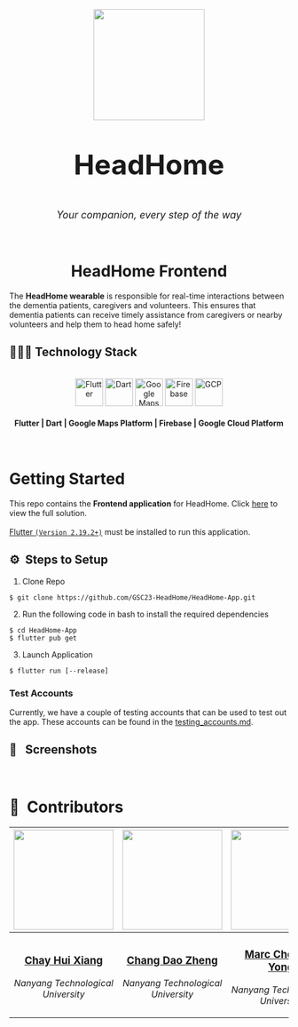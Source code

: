 <div align="center">
    <div >
        <img width="200px" src="https://firebasestorage.googleapis.com/v0/b/gsc23-12e94.appspot.com/o/members%2Fheadhome_square.png?alt=media&token=96a55b42-7c9f-4e68-b41f-d986efe79c01" alt=""/>
    </div>
    <div >
            <p style="font-size:50px;"><b>HeadHome</b></p>
            <p style="font-size:18px"><i>Your companion, every step of the way</i></p>
    </div>      
</div>
<br>

<h1 align="center">HeadHome Frontend</h1>
The <b>HeadHome wearable</b> is responsible for real-time interactions between the dementia patients, caregivers and volunteers. This ensures that dementia patients can receive timely assistance from caregivers or nearby volunteers and help them to head home safely!
<br>
<h2>👨🏻‍💻 Technology Stack</h2>
<br />
<div align="center">
    <img height="50" src="https://user-images.githubusercontent.com/25181517/186150365-da1eccce-6201-487c-8649-45e9e99435fd.png" alt="Flutter" title="Flutter" />
	<img height="50" src="https://user-images.githubusercontent.com/63765620/228300098-4aa01eeb-003c-48f2-acfb-e1d17883b1ad.png" alt="Dart" title="Dart" />
 	<img height="50" src="https://user-images.githubusercontent.com/63765620/228297319-699b5cee-0fc4-4c1f-972c-5a945ca30af9.png" alt="Google Maps" title="Google Maps Platform" />
	<img height="50" src="https://user-images.githubusercontent.com/25181517/189716855-2c69ca7a-5149-4647-936d-780610911353.png" alt="Firebase" title="Firebase" />
	<img height="50" src="https://user-images.githubusercontent.com/63765620/228302531-4822866b-d460-4741-9185-958f17fce9f7.png" alt="GCP" title="Google Cloud Platform" />
    <h4>Flutter | Dart | Google Maps Platform | Firebase | Google Cloud Platform</h4>
</div>

<br>

# Getting Started
This repo contains the <b>Frontend application</b> for HeadHome. Click [here](https://github.com/GSC23-HeadHome/HeadHome) to view the full solution.
<br><br>
[Flutter `(Version 2.19.2+)`](https://docs.flutter.dev/get-started/install) must be installed to run this application.

## ⚙️ &nbsp;Steps to Setup
1. Clone Repo
```
$ git clone https://github.com/GSC23-HeadHome/HeadHome-App.git
```
2. Run the following code in bash to install the required dependencies
```
$ cd HeadHome-App
$ flutter pub get
```
3. Launch Application
```
$ flutter run [--release]
```

### Test Accounts 
Currently, we have a couple of testing accounts that can be used to test out the app. These accounts can be found in the [testing_accounts.md](testing_accounts.md).

## 📱 &nbsp; Screenshots

<br>

# 👥 &nbsp;Contributors

|<a href="https://www.linkedin.com/in/hui-xiang/"><img width="180px" src="https://firebasestorage.googleapis.com/v0/b/gsc23-12e94.appspot.com/o/members%2Fhuixiang.jpeg?alt=media&token=96a55b42-7c9f-4e68-b41f-d986efe79c01" alt=""/></a>|<a href="https://www.linkedin.com/in/dao-zheng-chang/"><img width="180px" src="https://firebasestorage.googleapis.com/v0/b/gsc23-12e94.appspot.com/o/members%2Fdaozheng.jpeg?alt=media&token=96a55b42-7c9f-4e68-b41f-d986efe79c01" alt=""/></a>|<a href="https://www.linkedin.com/in/marc-chern/"><img width="180px" src="https://firebasestorage.googleapis.com/v0/b/gsc23-12e94.appspot.com/o/members%2Fmarc.jpeg?alt=media&token=96a55b42-7c9f-4e68-b41f-d986efe79c01" alt=""/></a>|<a href="https://www.linkedin.com/in/jing-xuan-ong-8b59b3201/"><img width="180px" src="https://firebasestorage.googleapis.com/v0/b/gsc23-12e94.appspot.com/o/members%2Fjingxuan.jpeg?alt=media&token=96a55b42-7c9f-4e68-b41f-d986efe79c01" alt=""/>
|--------------------------|--------------------------|--------------------------|--------------------------|
|<div align="center"> <h3><b><a href="https://github.com/chayhuixiang">Chay Hui Xiang</b></h3></a><p><i>Nanyang Technological University</i></p></div>|<div align="center"><h3><b><a href="https://github.com/changdaozheng/">Chang Dao Zheng</b></h3></a><p><i>Nanyang Technological University</i></p></div>|<div align="center"><h3><b><a href="https://github.com/Trigon25">Marc Chern Di Yong</b></h3></a><p><i>Nanyang Technological University</i></p></div>|<div align="center"><h3><b><a href="https://github.com/ongjx16">Ong Jing Xuan</b></h3></a><p><i>Nanyang Technological University</i></p></div>|